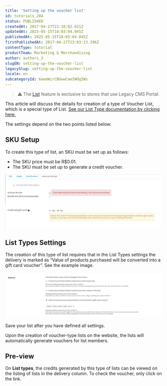 ```yaml
---
title: 'Setting up the voucher list'
id: tutorials_284
status: PUBLISHED
createdAt: 2017-04-27T22:10:02.631Z
updatedAt: 2025-05-15T18:03:04.045Z
publishedAt: 2025-05-15T18:03:04.045Z
firstPublishedAt: 2017-04-27T23:03:13.396Z
contentType: tutorial
productTeam: Marketing & Merchandising
author: authors_3
slugEN: setting-up-the-voucher-list
legacySlug: setting-up-the-voucher-list
locale: en
subcategoryId: 6aeeWirCBUwwCmeIWOgIWs
---
```


> ⚠️ The [List](/en/tutorial/what-is-a-list--4b4NsVFwA8kwqS8S82w4Go) feature is exclusive to stores that use Legacy CMS Portal.

This article will discuss the details for creation of a type of Voucher List, which is a special type of List. [See our List Type documentation by clicking here.](/en/tutorial/creating-a-type-of-list/)

The settings depend on the two points listed below.

## SKU Setup

To create this type of list, an SKU must be set up as follows:

- The SKU price must be R$0.01.
- The SKU must be set up to generate a credit voucher.

![sku-opção-credito-vale en](https://raw.githubusercontent.com/vtexdocs/help-center-content/refs/heads/main/docs/en/tutorials/catalog/list-types/setting-up-the-voucher-list_1.png)

## List Types Settings

The creation of this type of list requires that in the List Types settings the delivery is marked as “Value of products purchased will be converted into a gift card voucher”. See the example image.

![entrega-tipos-lista en](https://raw.githubusercontent.com/vtexdocs/help-center-content/refs/heads/main/docs/en/tutorials/catalog/list-types/setting-up-the-voucher-list_2.png)

Save your list after you have defined all settings.

Upon the creation of voucher-type lists on the website, the lists will automatically generate vouchers for list members.

## Pre-view

On **List types**, the credits generated by this type of lists can be viewed on the listing of lists in the delivery column. To check the voucher, only click on the link. 

